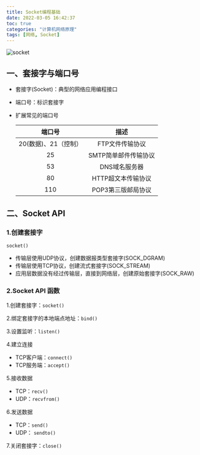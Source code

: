 ```yaml
---
title: Socket编程基础
date: 2022-03-05 16:42:37
toc: true
categories: "计算机网络原理"
tags: [网络, Socket]
---
```


![socket](/img/posts/socket.png)

## 一、套接字与端口号

* 套接字(Socket)：典型的网络应用编程接口
* 端口号：标识套接字
* 扩展常见的端口号
  
    | 端口号               | 描述                     |
    |:-------------------:|:-----------------------:|
    | 20(数据)、21（控制）  | FTP文件传输协议           | 
    | 25                  | SMTP简单邮件传输协议       | 
    | 53                  | DNS域名服务器             | 
    | 80                  | HTTP超文本传输协议        | 
    | 110                 | POP3第三版邮局协议        | 


## 二、Socket API

### 1.创建套接字

```
socket()
```

* 传输层使用UDP协议，创建数据报类型套接字(SOCK_DGRAM)
* 传输层使用TCP协议，创建流式套接字(SOCK_STREAM)
* 应用层数据没有经过传输层，直接到网络层，创建原始套接字(SOCK_RAW)

### 2.Socket API 函数

1.创建套接字：`socket()`

2.绑定套接字的本地端点地址：`bind()`

3.设置监听：`listen()`

4.建立连接

  - TCP客户端：`connect()`
  - TCP服务端：`accept()`

5.接收数据

  - TCP：`recv()`
  - UDP：`recvfrom()`

6.发送数据

  - TCP：`send()`
  - UDP： `sendto()`

7.关闭套接字：`close()`



